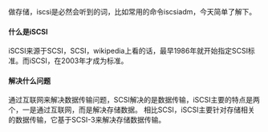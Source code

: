 做存储，iscsi是必然会听到的词，比如常用的命令iscsiadm，今天简单了解下。

#### 什么是iSCSI
iSCSI来源于SCSI，SCSI，wikipedia上看的话，最早1986年就开始指定SCSI标准。而iSCSI，在2003年才成为标准。

#### 解决什么问题
通过互联网来解决数据传输问题，SCSI解决的是数据传输，iSCSI主要的特点是两个，一是通过互联网，而是解决存储数据。
相比SCSI，iSCSI主要针对存储相关的数据传输，它基于SCSI-3来解决存储数据传输。
